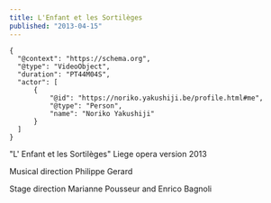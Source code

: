 ```yaml
---
title: L'Enfant et les Sortilèges
published: "2013-04-15"
---
```



```{ytid=7EveYifpgEA}
{
  "@context": "https://schema.org",
  "@type": "VideoObject",
  "duration": "PT44M04S",
  "actor": [
      {
          "@id": "https://noriko.yakushiji.be/profile.html#me",
          "@type": "Person",
          "name": "Noriko Yakushiji"
      }
  ]
}
```

"L' Enfant et les Sortilèges" Liege opera version 2013

Musical direction Philippe Gerard

Stage direction Marianne Pousseur and Enrico Bagnoli
